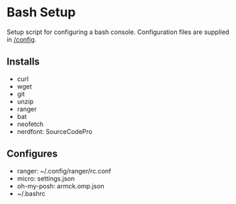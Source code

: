 # Bash Setup
Setup script for configuring a bash console. Configuration files are supplied in [/config](./config).

## Installs
- curl
- wget
- git
- unzip
- ranger
- bat
- neofetch
- nerdfont: SourceCodePro

## Configures
- ranger: ~/.config/ranger/rc.conf
- micro: settings.json
- oh-my-posh: armck.omp.json
- ~/.bashrc
